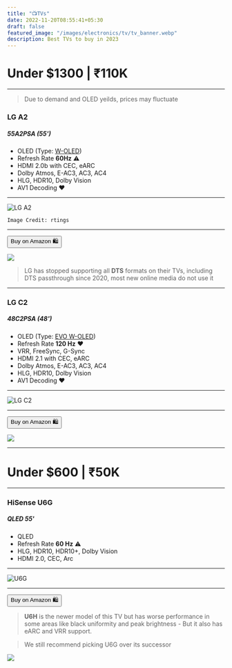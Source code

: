 ```yaml
---
title: "📺TVs"
date: 2022-11-20T08:55:41+05:30
draft: false
featured_image: "/images/electronics/tv/tv_banner.webp"
description: Best TVs to buy in 2023
---
```

<link rel="stylesheet" href="/styles.css">

# Under $1300 | ₹110K
___

> Due to demand and OLED yeilds, prices may fluctuate

### LG A2
##### 55A2PSA (55')

- OLED (Type: [W-OLED](https://www.pcmag.com/encyclopedia/term/woled))
- Refresh Rate **60Hz** ⚠️
- HDMI 2.0b with CEC, eARC
- Dolby Atmos, E-AC3, AC3, AC4
- HLG, HDR10, Dolby Vision
- AV1 Decoding ❤️
___

![LG A2](/images/electronics/tv/lg_a2.webp)

`Image Credit: rtings`
___

<button class="button-58" role="button" onclick="location.href='https://amzn.to/3GusjT6'" >Buy on Amazon 🛍️</button>

<!-- LG A2 55 -->
<a href="https://www.amazon.in/LG-inches-Ultra-Smart-55A2PSA/dp/B0B3WDC8BK?crid=1UBUK0PANUQ9P&keywords=LG+OLED&qid=1668948411&qu=eyJxc2MiOiI0Ljg1IiwicXNhIjoiNC4zMCIsInFzcCI6IjAuOTIifQ%3D%3D&sprefix=lg+oled%2Caps%2C233&sr=8-3&linkCode=li2&tag=jinjja-21&linkId=b7365b0818a51f521baf67ddfb38c0c2&language=en_IN&ref_=as_li_ss_il" target="_blank"><img border="0" src="//ws-in.amazon-adsystem.com/widgets/q?_encoding=UTF8&ASIN=B0B3WDC8BK&Format=_SL160_&ID=AsinImage&MarketPlace=IN&ServiceVersion=20070822&WS=1&tag=jinjja-21&language=en_IN" ></a><img src="https://ir-in.amazon-adsystem.com/e/ir?t=jinjja-21&language=en_IN&l=li2&o=31&a=B0B3WDC8BK" width="1" height="1" border="0" alt="" style="border:none !important; margin:0px !important;" />

> LG has stopped supporting all **DTS** formats on their TVs, including DTS passthrough since 2020, most new online media do not use it
___

### LG C2
##### 48C2PSA (48')

- OLED (Type: [EVO W-OLED](https://www.oled-info.com/lg-displays-oled-ex-technology-increases-brightness-lifetime-size-and-image))
- Refresh Rate **120 Hz** ❤️
- VRR, FreeSync, G-Sync
- HDMI 2.1 with CEC, eARC
- Dolby Atmos, E-AC3, AC3, AC4
- HLG, HDR10, Dolby Vision
- AV1 Decoding ❤️
___

![LG C2](/images/electronics/tv/lg_c2.webp)
___

<button class="button-58" role="button" onclick="location.href='https://amzn.to/3TQfEgj'" >Buy on Amazon 🛍️</button>

<!-- LG C2 48 -->
<a href="https://www.amazon.in/LG-Inches-Ultra-Smart-OLED48C2PSA/dp/B0B8NLZY87?crid=1UBUK0PANUQ9P&keywords=LG+OLED&qid=1668948411&qu=eyJxc2MiOiI0Ljg1IiwicXNhIjoiNC4zMCIsInFzcCI6IjAuOTIifQ%3D%3D&sprefix=lg+oled%2Caps%2C233&sr=8-6&linkCode=li2&tag=jinjja-21&linkId=2db1902a1bbfe8ceb4c501cf87e2bbd7&language=en_IN&ref_=as_li_ss_il" target="_blank"><img border="0" src="//ws-in.amazon-adsystem.com/widgets/q?_encoding=UTF8&ASIN=B0B8NLZY87&Format=_SL160_&ID=AsinImage&MarketPlace=IN&ServiceVersion=20070822&WS=1&tag=jinjja-21&language=en_IN" ></a><img src="https://ir-in.amazon-adsystem.com/e/ir?t=jinjja-21&language=en_IN&l=li2&o=31&a=B0B8NLZY87" width="1" height="1" border="0" alt="" style="border:none !important; margin:0px !important;" />

___

# Under $600 | ₹50K
___

### HiSense U6G
##### QLED 55'

- QLED
- Refresh Rate **60 Hz** ⚠️
- HLG, HDR10, HDR10+, Dolby Vision
- HDMI 2.0, CEC, Arc
___

![U6G](/images/electronics/tv/U6G.webp)
___

<button class="button-58" role="button" onclick="location.href='https://amzn.to/3U6H55v'" >Buy on Amazon 🛍️</button>

> **U6H** is the newer model of this TV but has worse performance in some areas like black uniformity and peak brightness - But it also has eARC and VRR support. 

> We still recommend picking U6G over its successor

<!-- HiSense U6G -->
<a href="https://www.amazon.in/Hisense-inches-Certified-Android-55U6G/dp/B099K3F5D1?crid=3LTYQ8MASFGJM&keywords=U6H+hisense&qid=1669210089&qu=eyJxc2MiOiIyLjMzIiwicXNhIjoiMS4zMCIsInFzcCI6IjAuMDAifQ%3D%3D&sprefix=u6h+hisens%2Caps%2C176&sr=8-3&linkCode=li2&tag=jinjja-21&linkId=1c49c9687c96e5bf2ffc3f807e43086c&language=en_IN&ref_=as_li_ss_il" target="_blank"><img border="0" src="//ws-in.amazon-adsystem.com/widgets/q?_encoding=UTF8&ASIN=B099K3F5D1&Format=_SL160_&ID=AsinImage&MarketPlace=IN&ServiceVersion=20070822&WS=1&tag=jinjja-21&language=en_IN" ></a><img src="https://ir-in.amazon-adsystem.com/e/ir?t=jinjja-21&language=en_IN&l=li2&o=31&a=B099K3F5D1" width="1" height="1" border="0" alt="" style="border:none !important; margin:0px !important;" />